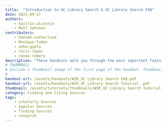 ```yaml
---
title:  "Introduction to UC Library Search & UC Library Search FAQ"
date: 2021-09-17
authors:
    - kaitlin-alcontin
    - Matt Johnson 
contributors:
    - hannah-sutherland
    - Monique-Tudon
    - neha-gupta
    - chris-lopez
    - renee-romero
description: "These handouts walk you through the most important featutes of the new discovery tool, UC Library, and also address the most frequently asked questions about UC Library Search"
# THUMBNAIL
# Include a thumbnail image of the first page of the handout. Thumbnails for handouts go in /assets/handouts/thumbnails/...
#
handout-url: /assets/handouts/WIR_UC Library Search FAQ.pdf
handout-url: /assets/handouts/WIR_UC Library Search Tutorial .pdf
thumbnail: /assets/tutorials/thumbnails/WIR_UC Library Search Tutorial
category: Finding and Citing Sources
tags:
    - scholarly Sources
    - popular Sources
    - finding Sources
    - research
---
```


